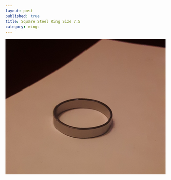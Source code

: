 ```yaml
---
layout: post
published: true
title: Square Steel Ring Size 7.5
category: rings
---
```

![square_steel_7.5.jpg](/images/jewelry/rings/square_steel_7.5.jpg)
